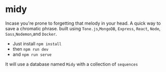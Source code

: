 # midy

Incase you're prone to forgetting that melody in your head. A quick way to save a chromatic phrase.
built using `Tone.js`,`MongoDB`, `Express`, `React`, `Node`, `Sass`,`Nodemon`,and `Docker`.

- Just install `npm install`
- then `npm run dev`
- and `npm run serve`

It will use a database named `Midy` with a collection of `sequences`
